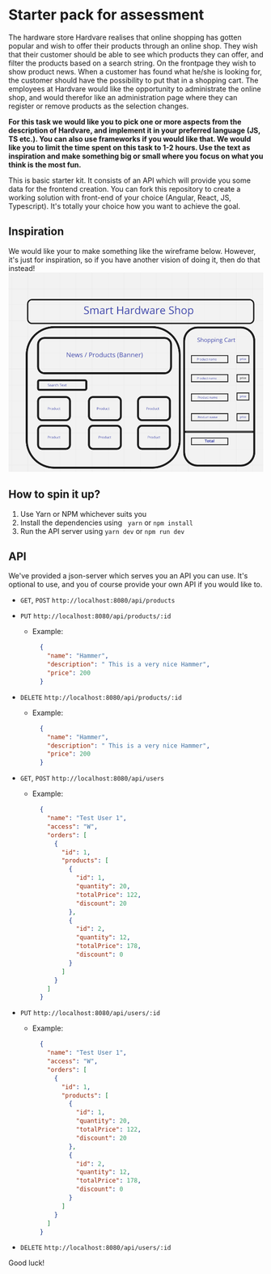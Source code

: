 # Starter pack for assessment

The hardware store Hardvare realises that online shopping has gotten popular and wish to offer their products through an online shop. They wish that their customer should be able to see which products they can offer, and filter the products based on a search string. On the frontpage they wish to show product news. When a customer has found what he/she is looking for, the customer should have the possibility to put that in a shopping cart.
The employees at Hardvare would like the opportunity to administrate the online shop, and would therefor like an administration page where they can register or remove products as the selection changes.

**For this task we would like you to pick one or more aspects from the description of Hardvare,
and implement it in your preferred language (JS, TS etc.). You can also use frameworks if you would like that.
We would like you to limit the time spent on this task to 1-2 hours. Use the text as inspiration and make
something big or small where you focus on what you think is the most fun.**

This is basic starter kit. It consists of an API which will provide you some data for the frontend creation.
You can fork this repository to create a working solution with front-end of your choice (Angular, React, JS, Typescript).
It's totally your choice how you want to achieve the goal.

## Inspiration
We would like your to make something like the wireframe below. However, it's just for inspiration, so if you
have another vision of doing it, then do that instead!
![alt text](ref.png)

## How to spin it up?
1. Use Yarn or NPM whichever suits you
2. Install the dependencies using ` yarn` or `npm install`
3. Run the API server using `yarn dev` or `npm run dev`

## API
We've provided a json-server which serves you an API you can use. It's optional to use, and you
of course provide your own API if you would like to.

 *  `GET`, `POST` `http://localhost:8080/api/products`

 * `PUT` `http://localhost:8080/api/products/:id` 
    - Example:
        ``` json
          {
            "name": "Hammer",
            "description": " This is a very nice Hammer",
            "price": 200
          }
        ```

* `DELETE` `http://localhost:8080/api/products/:id`
    - Example:
        ```json
          {
            "name": "Hammer",
            "description": " This is a very nice Hammer",
            "price": 200
          } 
        ```
* `GET`, `POST` `http://localhost:8080/api/users`
    - Example:
      ```json
        {
          "name": "Test User 1",
          "access": "W",
          "orders": [
            {
              "id": 1,
              "products": [
                {
                  "id": 1,
                  "quantity": 20,
                  "totalPrice": 122,
                  "discount": 20
                },
                {
                  "id": 2,
                  "quantity": 12,
                  "totalPrice": 178,
                  "discount": 0
                }
              ]
            }
          ]
        }
      ``` 

* `PUT` `http://localhost:8080/api/users/:id` 
    - Example:
      ```json 
        {
          "name": "Test User 1",
          "access": "W",
          "orders": [
            {
              "id": 1,
              "products": [
                {
                  "id": 1,
                  "quantity": 20,
                  "totalPrice": 122,
                  "discount": 20
                },
                {
                  "id": 2,
                  "quantity": 12,
                  "totalPrice": 178,
                  "discount": 0
                }
              ]
            }
          ]
        }
      ```

* `DELETE` `http://localhost:8080/api/users/:id`

Good luck!
